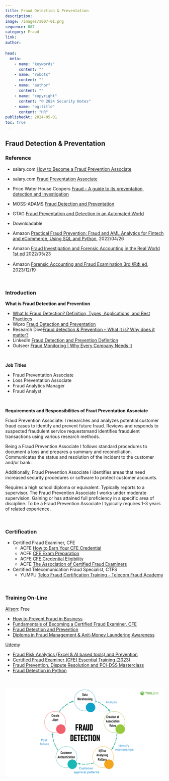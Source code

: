 ```yaml
---
title: Fraud Detection & Preventation
description:
image: /images/s007-01.png
sequence: 007
category: Fraud
link:
author:

head:
  meta:
    - name: "keywords"
      content: ""
    - name: "robots"
      content: ""
    - name: "author"
      content: ""
    - name: "copyright"
      content: "© 2024 Security Notes"
    - name: "og:title"
      content: "HR"
publishedAt: 2024-05-01
toc: true
---
```


## Fraud Detection & Preventation

### Reference

- salary.com <a href="https://www.salary.com/articles/how-to-become/how-to-become-a-fraud-prevention-associate#:~:text=A%20Fraud%20Prevention%20Associate%20researches,identify%20and%20prevent%20future%20fraud.">How to Become a Fraud Prevention Associate</a>
- salary.com <a href="https://www.salary.com/research/job-description/benchmark/fraud-prevention-associate-i-job-description">Fraud Preventation Associate</a>

- Price Water House Coopers <a href="https://www.pwc.com.au/consulting/assets/risk-controls/fraud-control-jul08.pdf">Fraud - A guide to its preventation, detection and investigation</a>
- MOSS-ADAMS <a href="https://www.acuarp.org/sites/acuia.org/files/Fall%2013-Fraud%20Prevention%20and%20Detection.pdf">Fraud Detection and Preventation</a>
- GTAG <a href="https://docs.ifaci.com/wp-content/uploads/2018/03/GTAG-13-Fraud-Prevention-and-Detection-in-a-Automated-World.pdf">Fraud Preventation and Detection in an Automated World</a>
- Downloadable <a href=""></a>

- Amazon <a href="https://www.amazon.com/-/zh_TW/Gilit-Saporta/dp/1492093327/ref=sr_1_1?crid=3HUZW7OVYYACF&dib=eyJ2IjoiMSJ9.kQaSJ_57HIlQmlEutcCK35Vn2u8kVukxzI-NHqK1oH0rB_a7zG984ed81MkxSrTdKeXPid7D-7i3fyDjNbodqcMTtkex5HZO2-m8hSnE3WKkAFTKEgqWqDCLB3Z8-Qkjhp8BEWE2VR02_Tb-j7ny5Xyq4adIeY0-8nz-Cn2V1EoV_5-Mv3rKdWxrm548gUpmA23t_B6vutXWrG9qX6N2ipi3X0ZkGk7B8KkYoE8nT0o.AoAJEfNcIZlUvNOOwR6xLar83vXe5D1Mr3r3QM7pJLw&dib_tag=se&keywords=fraud+prevention&qid=1714594939&sprefix=fraud+preventation%2Caps%2C256&sr=8-1">Practical Fraud Prevention: Fraud and AML Analytics for Fintech and eCommerce, Using SQL and Python</a>, 2022/04/26
- Amazon <a href="https://www.amazon.com/-/zh_TW/William-L-Jennings/dp/1032244925/ref=sr_1_1?crid=2D3A9OFSLDA5N&dib=eyJ2IjoiMSJ9.2vYSdtMlr0VoqgGNtoJmg67MrSkKQ-sbI2m1vZLvlcjp2Gm0Nc5WELim2Jh1LJk3zPv5PLn3XBVag9YTtcULx3tkXJHCbC8R1Bwprt4Qoe6CkNTab5IxgssgzvUC_f8oJR_giq0iMDJQcBuqJKVPr8IqAch3ZkbWfUd6oy849ZPZ07wsAmCWUMqr9NEGcydYl1wJllgM9nVUAqFHyIWcRMjs5fBf8C7mwSWFxIspoY8.8TJM44xRr6FU2HZemjkaDMpm0rv96-bp_Aw5ttN6IZ4&dib_tag=se&keywords=Fraud+Investigation+and+Forensic+Accounting+in+the+Real+World&qid=1714595187&sprefix=fraud+investigation+and+forensic+accounting+in+the+real+world%2Caps%2C257&sr=8-1">Fraud Investigation and Forensic Accounting in the Real World 1st ed</a> 2022/05/23
- Amazon <a href="https://www.amazon.com/-/zh_TW/Mary-Jo-Kranacher/dp/1394200927/ref=sr_1_5?crid=2D3A9OFSLDA5N&dib=eyJ2IjoiMSJ9.2vYSdtMlr0VoqgGNtoJmg67MrSkKQ-sbI2m1vZLvlcjp2Gm0Nc5WELim2Jh1LJk3zPv5PLn3XBVag9YTtcULx3tkXJHCbC8R1Bwprt4Qoe6CkNTab5IxgssgzvUC_f8oJR_giq0iMDJQcBuqJKVPr8IqAch3ZkbWfUd6oy849ZPZ07wsAmCWUMqr9NEGcydYl1wJllgM9nVUAqFHyIWcRMjs5fBf8C7mwSWFxIspoY8.8TJM44xRr6FU2HZemjkaDMpm0rv96-bp_Aw5ttN6IZ4&dib_tag=se&keywords=Fraud+Investigation+and+Forensic+Accounting+in+the+Real+World&qid=1714595243&sprefix=fraud+investigation+and+forensic+accounting+in+the+real+world%2Caps%2C257&sr=8-5">Forensic Accounting and Fraud Examination 3rd 版本 ed</a>, 2023/12/19

<br>

### Introduction

**What is Fraud Detection and Prevention**

- <a href="https://www.spiceworks.com/it-security/vulnerability-management/articles/what-is-fraud-detection/">What Is Fraud Detection? Definition, Types, Applications, and Best Practices</a>
- Wipro <a href="https://www.wipro.com/analytics/fraud-detection-and-prevention/">Fraud Detection and Preventation</a>
- Research Dive<a href="https://www.researchdive.com/blog/fraud-detection-&-prevention-what-it-is-why-does-it-matter">Fraud detection & Prevention – What it is? Why does it matter?</a>
- LinkedIn <a href="https://www.linkedin.com/pulse/fraud-detection-prevention-definition-kuboon/">Fraud Detection and Prevention Definition</a>
- Outseer <a href="https://www.outseer.com/fraud-protection/fraud-monitoring/">Fraud Monitoring | Why Every Company Needs It</a>

<br>

**Job Titles**

- Fraud Preventation Associate
- Loss Preventation Associate
- Fraud Analytics Manager
- Fraud Analyst

<br>

**Requirements and Responsibilities of Fraut Preventation Associate**

Fraud Prevention Associate: I researches and analyzes potential customer fraud cases to identify and prevent future fraud.
Reviews and responds to suspected fraudulent service requestsmand identifies fraudulent transactions using various research methods.

Being a Fraud Prevention Associate I follows standard procedures to document a loss and prepares a summary and reconciliation. Communicates the status and resolution of the incident to the customer and/or bank.

Additionally, Fraud Prevention Associate I identifies areas that need increased security procedures or software to protect customer accounts.

Requires a high school diploma or equivalent. Typically reports to a supervisor. The Fraud Prevention Associate I works under
moderate supervision. Gaining or has attained full proficiency in a specific area of discipline. To be a Fraud Prevention Associate I typically requires 1-3 years of related experience.

<br>

### Certification

- Certified Fraud Examiner, CFE
  - ACFE <a href="https://www.acfe.com/cfe-credential/how-to-earn-your-cfe-credential?utm_source=google&utm_medium=paid-search&utm_campaign=-GCERT&gad_source=5&gclid=EAIaIQobChMIjPWEoaLthQMVltMWBR251QvgEAAYASABEgIl3PD_BwE">How to Earn Your CFE Credential</a>
  - ACFE <a href="https://www.acfe.com/training-events-and-products/cfe-exam-preparation">CFE Exam Preparation</a>
  - ACFE <a href="https://www.acfe.com/cfe-credential/eligibility">CFE Credential Eligibility</a>
  - ACFE <a href="https://www.acfe.com/">The Association of Certified Fraud Examiners</a>
- Certified Telecomunication Fraud Specialist, CTFS
  - YUMPU <a href="https://www.yumpu.com/en/document/view/14911387/telco-fraud-certification-training-telecom-fraud-academy">Telco Fraud Certification Training - Telecom Fraud Academy</a>

<br>

### Training On-Line

<a href="https://alison.com/careers/finance/fraud-examiner">Alison</a>: Free

- <a href="https://alison.com/careers/finance/fraud-examiner">How to Prevent Fraud in Business</a>
- <a href="https://alison.com/careers/finance/fraud-examiner">Fundamentals of Becoming a Certified Fraud Examiner, CFE</a>
- <a href="https://alison.com/careers/finance/fraud-examiner">Fraud Detection and Prevention</a>
- <a href="https://alison.com/careers/finance/fraud-examiner">Diploma in Fraud Management & Anit-Money Laundering Awareness</a>

<a href="https://www.udemy.com/">Udemy</a>

- <a href="https://www.udemy.com/course/fraud-risk-analytics-and-prevention/learn/lecture/24691682?start=0#overview">Fraud Risk Analytics (Excel & AI based tools) and Prevention</a>
- <a href="https://www.udemy.com/course/certified-fraud-examiner-cfe-essential-training-2023/learn/lecture/40039670?start=0#overview">Certified Fraud Examiner (CFE) Essential Training (2023)
  </a>
- <a href="https://www.udemy.com/course/fraud-prevention/learn/lecture/32678872?start=0#overview">Fraud Prevention, Dispute Resolution and PCI-DSS Masterclass
  </a>
- <a href="https://www.udemy.com/course/fraud-detection-using-python/learn/lecture/16022686?start=0#overview">Fraud Detection in Python</a>

<br>

![s007-01.jpeg](/images/s007-01.png)
